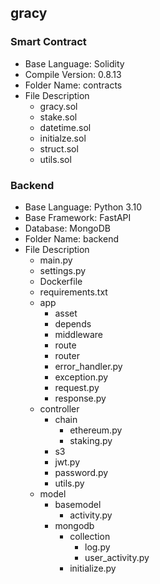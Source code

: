 

## gracy

### Smart Contract
 - Base Language: Solidity
 - Compile Version: 0.8.13
 - Folder Name: contracts
 - File Description
	- gracy.sol
	- stake.sol
	- datetime.sol
	- initialze.sol
	- struct.sol
	- utils.sol



### Backend 
 - Base Language: Python 3.10
 - Base Framework: FastAPI
 - Database: MongoDB
 - Folder Name: backend
 - File Description
	- main.py
	- settings.py
	- Dockerfile
	- requirements.txt
	- app
		- asset
		- depends
		- middleware
		- route
		- router
		- error_handler.py
		- exception.py
		- request.py
		- response.py
	- controller
		- chain
			- ethereum.py
			- staking.py
		- s3
		- jwt.py
		- password.py
		- utils.py
	- model
		- basemodel
			- activity.py
		- mongodb
			- collection
				- log.py
				- user_activity.py
			- initialize.py









